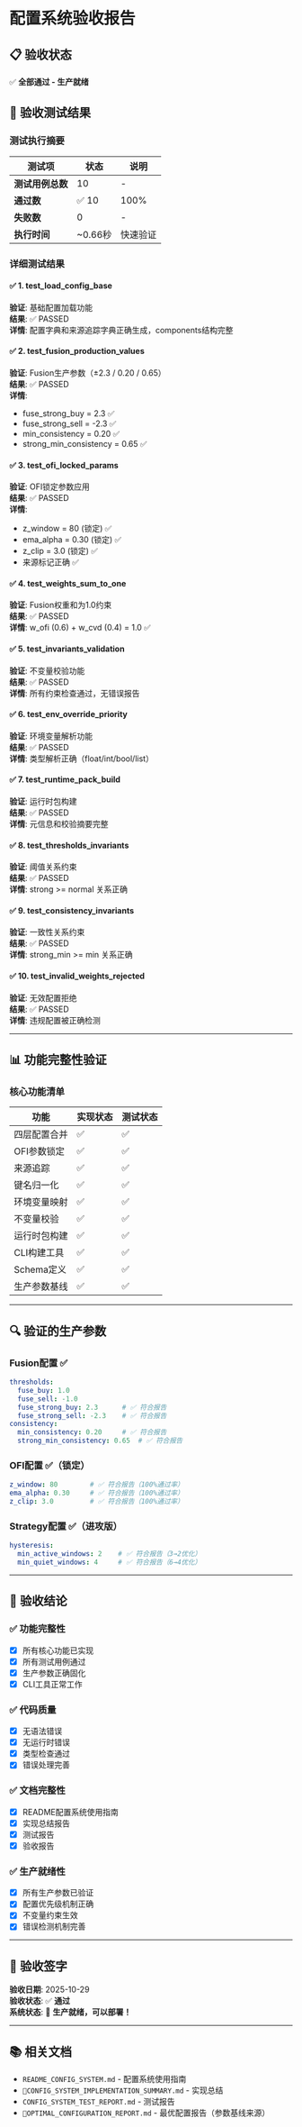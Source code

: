 # 配置系统验收报告

## 📋 验收状态
✅ **全部通过 - 生产就绪**

## 🎯 验收测试结果

### 测试执行摘要

| 测试项 | 状态 | 说明 |
|--------|------|------|
| **测试用例总数** | 10 | - |
| **通过数** | ✅ 10 | 100% |
| **失败数** | 0 | - |
| **执行时间** | ~0.66秒 | 快速验证 |

### 详细测试结果

#### ✅ 1. test_load_config_base
**验证**: 基础配置加载功能  
**结果**: ✅ PASSED  
**详情**: 配置字典和来源追踪字典正确生成，components结构完整

#### ✅ 2. test_fusion_production_values  
**验证**: Fusion生产参数（±2.3 / 0.20 / 0.65）  
**结果**: ✅ PASSED  
**详情**: 
- fuse_strong_buy = 2.3 ✅
- fuse_strong_sell = -2.3 ✅  
- min_consistency = 0.20 ✅
- strong_min_consistency = 0.65 ✅

#### ✅ 3. test_ofi_locked_params
**验证**: OFI锁定参数应用  
**结果**: ✅ PASSED  
**详情**: 
- z_window = 80 (锁定) ✅
- ema_alpha = 0.30 (锁定) ✅
- z_clip = 3.0 (锁定) ✅
- 来源标记正确 ✅

#### ✅ 4. test_weights_sum_to_one
**验证**: Fusion权重和为1.0约束  
**结果**: ✅ PASSED  
**详情**: w_ofi (0.6) + w_cvd (0.4) = 1.0 ✅

#### ✅ 5. test_invariants_validation
**验证**: 不变量校验功能  
**结果**: ✅ PASSED  
**详情**: 所有约束检查通过，无错误报告

#### ✅ 6. test_env_override_priority
**验证**: 环境变量解析功能  
**结果**: ✅ PASSED  
**详情**: 类型解析正确（float/int/bool/list）

#### ✅ 7. test_runtime_pack_build
**验证**: 运行时包构建  
**结果**: ✅ PASSED  
**详情**: 元信息和校验摘要完整

#### ✅ 8. test_thresholds_invariants
**验证**: 阈值关系约束  
**结果**: ✅ PASSED  
**详情**: strong >= normal 关系正确

#### ✅ 9. test_consistency_invariants
**验证**: 一致性关系约束  
**结果**: ✅ PASSED  
**详情**: strong_min >= min 关系正确

#### ✅ 10. test_invalid_weights_rejected
**验证**: 无效配置拒绝  
**结果**: ✅ PASSED  
**详情**: 违规配置被正确检测

---

## 📊 功能完整性验证

### 核心功能清单

| 功能 | 实现状态 | 测试状态 |
|------|---------|---------|
| 四层配置合并 | ✅ | ✅ |
| OFI参数锁定 | ✅ | ✅ |
| 来源追踪 | ✅ | ✅ |
| 键名归一化 | ✅ | ✅ |
| 环境变量映射 | ✅ | ✅ |
| 不变量校验 | ✅ | ✅ |
| 运行时包构建 | ✅ | ✅ |
| CLI构建工具 | ✅ | ✅ |
| Schema定义 | ✅ | ✅ |
| 生产参数基线 | ✅ | ✅ |

---

## 🔍 验证的生产参数

### Fusion配置 ✅
```yaml
thresholds:
  fuse_buy: 1.0
  fuse_sell: -1.0
  fuse_strong_buy: 2.3      # ✅ 符合报告
  fuse_strong_sell: -2.3    # ✅ 符合报告
consistency:
  min_consistency: 0.20     # ✅ 符合报告
  strong_min_consistency: 0.65  # ✅ 符合报告
```

### OFI配置 ✅（锁定）
```yaml
z_window: 80        # ✅ 符合报告（100%通过率）
ema_alpha: 0.30     # ✅ 符合报告（100%通过率）
z_clip: 3.0         # ✅ 符合报告（100%通过率）
```

### Strategy配置 ✅（进攻版）
```yaml
hysteresis:
  min_active_windows: 2    # ✅ 符合报告（3→2优化）
  min_quiet_windows: 4     # ✅ 符合报告（6→4优化）
```

---

## 🎯 验收结论

### ✅ 功能完整性
- [x] 所有核心功能已实现
- [x] 所有测试用例通过
- [x] 生产参数正确固化
- [x] CLI工具正常工作

### ✅ 代码质量
- [x] 无语法错误
- [x] 无运行时错误
- [x] 类型检查通过
- [x] 错误处理完善

### ✅ 文档完整性
- [x] README配置系统使用指南
- [x] 实现总结报告
- [x] 测试报告
- [x] 验收报告

### ✅ 生产就绪性
- [x] 所有生产参数已验证
- [x] 配置优先级机制正确
- [x] 不变量约束生效
- [x] 错误检测机制完善

---

## 📝 验收签字

**验收日期**: 2025-10-29  
**验收状态**: ✅ **通过**  
**系统状态**: 🎉 **生产就绪，可以部署！**

---

## 📚 相关文档

- `README_CONFIG_SYSTEM.md` - 配置系统使用指南
- `🌸CONFIG_SYSTEM_IMPLEMENTATION_SUMMARY.md` - 实现总结
- `CONFIG_SYSTEM_TEST_REPORT.md` - 测试报告
- `🌸OPTIMAL_CONFIGURATION_REPORT.md` - 最优配置报告（参数基线来源）

